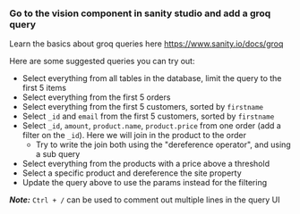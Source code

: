 ### Go to the vision component in sanity studio and add a groq query
Learn the basics about groq queries here https://www.sanity.io/docs/groq

Here are some suggested queries you can try out:
* Select everything from all tables in the database, limit the query to the first 5 items
* Select everything from the first 5 orders
* Select everything from the first 5 customers, sorted by `firstname`
* Select `_id` and `email` from the first 5 customers, sorted by `firstname`
* Select `_id`, `amount`, `product.name`, `product.price` from one order (add a filter on the `_id`). Here we will join in the product to the order
  * Try to write the join both using the "dereference operator", and using a sub query
* Select everything from the products with a price above a threshold
* Select a specific product and dereference the site property
* Update the query above to use the params instead for the filtering

_**Note:**_ `Ctrl + /` can be used to comment out multiple lines in the query UI
